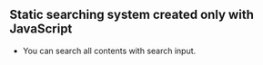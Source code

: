 ## Static searching system created only with JavaScript

- You can search all contents with search input.
